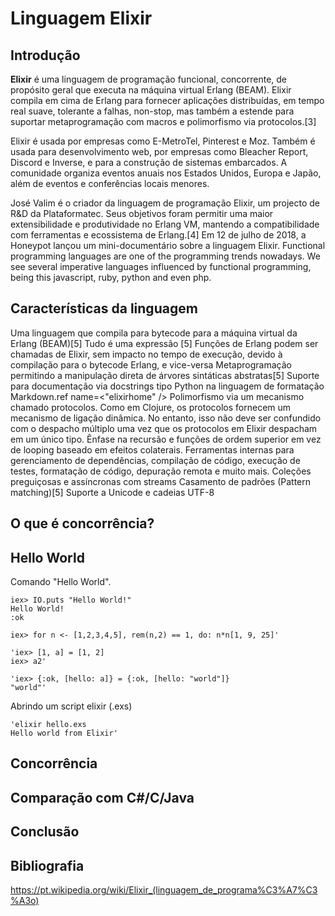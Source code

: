# Linguagem Elixir

## Introdução

**Elixir** é uma linguagem de programação funcional, concorrente, de propósito geral que executa na máquina virtual Erlang (BEAM). Elixir compila em cima de Erlang para fornecer aplicações distribuídas, em tempo real suave, tolerante a falhas, non-stop, mas também a estende para suportar metaprogramação com macros e polimorfismo via protocolos.[3]


Elixir é usada por empresas como E-MetroTel, Pinterest e Moz. Também é usada para desenvolvimento web, por empresas como Bleacher Report, Discord e Inverse, e para a construção de sistemas embarcados. A comunidade organiza eventos anuais nos Estados Unidos, Europa e Japão, além de eventos e conferências locais menores.

José Valim é o criador da linguagem de programação Elixir, um projecto de R&D da Plataformatec. Seus objetivos foram permitir uma maior extensibilidade e produtividade no Erlang VM, mantendo a compatibilidade com ferramentas e ecossistema de Erlang.[4]
Em 12 de julho de 2018, a Honeypot lançou um mini-documentário sobre a linguagem Elixir.
Functional programming languages are one of the programming trends nowadays. We see several imperative languages influenced by functional programming, being this javascript, ruby, python and even php.

## Características da linguagem


Uma linguagem que compila para bytecode para a máquina virtual da Erlang (BEAM)[5]
Tudo é uma expressão [5]
Funções de Erlang podem ser chamadas de Elixir, sem impacto no tempo de execução, devido à compilação para o bytecode Erlang, e vice-versa
Metaprogramação permitindo a manipulação direta de árvores sintáticas abstratas[5]
Suporte para documentação via docstrings tipo Python na linguagem de formatação Markdown.ref name=<"elixirhome" />
Polimorfismo via um mecanismo chamado protocolos. Como em Clojure, os protocolos fornecem um mecanismo de ligação dinâmica. No entanto, isso não deve ser confundido com o despacho múltiplo uma vez que os protocolos em Elixir despacham em um único tipo.
Ênfase na recursão e funções de ordem superior em vez de looping baseado em efeitos colaterais.
Ferramentas internas para gerenciamento de dependências, compilação de código, execução de testes, formatação de código, depuração remota e muito mais.
Coleções preguiçosas e assíncronas com streams
Casamento de padrões (Pattern matching)[5]
Suporte a Unicode e cadeias UTF-8

## O que é concorrência? 

## Hello World
Comando "Hello World".
~~~
iex> IO.puts "Hello World!"
Hello World!
:ok
~~~

~~~
iex> for n <- [1,2,3,4,5], rem(n,2) == 1, do: n*n[1, 9, 25]'
~~~

~~~
'iex> [1, a] = [1, 2]
iex> a2'
~~~

~~~
'iex> {:ok, [hello: a]} = {:ok, [hello: "world"]}
"world"'
~~~

Abrindo um script elixir (.exs)

~~~
'elixir hello.exs 
Hello world from Elixir'
~~~



## Concorrência

## Comparação com C#/C/Java

## Conclusão

## Bibliografia
https://pt.wikipedia.org/wiki/Elixir_(linguagem_de_programa%C3%A7%C3%A3o)
